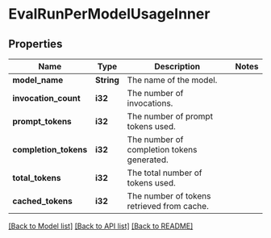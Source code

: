 # EvalRunPerModelUsageInner

## Properties

Name | Type | Description | Notes
------------ | ------------- | ------------- | -------------
**model_name** | **String** | The name of the model. | 
**invocation_count** | **i32** | The number of invocations. | 
**prompt_tokens** | **i32** | The number of prompt tokens used. | 
**completion_tokens** | **i32** | The number of completion tokens generated. | 
**total_tokens** | **i32** | The total number of tokens used. | 
**cached_tokens** | **i32** | The number of tokens retrieved from cache. | 

[[Back to Model list]](../README.md#documentation-for-models) [[Back to API list]](../README.md#documentation-for-api-endpoints) [[Back to README]](../README.md)


